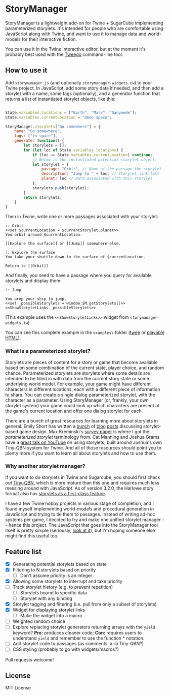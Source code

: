 # StoryManager

StoryManager is a lightweight add-on for Twine + SugarCube implementing parameterized storylets. It's intended for people who are comfortable using JavaScript along with Twine, and want to use it to manage data and world-models for their interactive fiction. 

You can use it in the Twine interactive editor, but at the moment it's probably best used with the [Tweego](https://www.motoslave.net/tweego/) command-line tool.

## How to use it

Add `storymanager.js` (and optionally `storymanager-widgets.tw`) to your Twine project. In JavaScript, add some story data if needed, and then add a storylet with a name, some tags (optionally), and a generator function that returns a list of instantiated storylet objects, like this:

```javascript

State.variables.locations = ["Earth", "Mars", "Ganymede"]; 
State.variables.currentLocation = "Deep space";

StoryManager.storylets["Go somewhere"] = {
    name: "Go somewhere",
    tags: ["in space"],
    generate: function() {
        let storylets = [];
        for (let loc of State.variables.locations) {
            if (loc == State.variables.currentLocation) continue;
            // Below is the instantiated potential storylet object:
            let storylet = {
                passage: "Orbit", // Name of the passage the storylet links to
                description: "Jump to " + loc, // Storylet link text
                planet: loc // Data associated with this storylet
            };
            storylets.push(storylet);
        }
        return storylets;
    }
}
```

Then in Twine, write one or more passages associated with your storylet:

```
:: Orbit
<<set $currentLocation = $currentStorylet.planet>>
You orbit around $currentLocation.

[[Explore the surface]] or [[Jump]] somewhere else.

:: Explore the surface
You take your shuttle down to the surface of $currentLocation.

Return to [[Orbit]]
```

And finally, you need to have a passage where you query for available storylets and display them:

```
:: Jump

You prep your ship to jump.
<<set _possibleStorylets = window.SM.getStorylets()>>
<<ShowStoryletLinks _possibleStorylets>>
```

(This example uses the `<<ShowStoryletLinks>>` widget from `storymanager-widgets.tw`)

You can see this complete example in the `examples\` folder ([twee]() or [playable HTML]()).

### What is a parameterized storylet?
Storylets are pieces of content for a story or game that become available based on some combination of the current state, player choice, and random chance. Parameterized storylets are storylets where some details are intended to be filled in with data from the current story state or some underlying world model. For example, your game might have different characters in different locations, each with a different piece of information to share. You can create a single dialog parameterized storylet, with the character as a parameter. Using StoryManager (or, frankly, your own storylet system) your game could look up which characters are present at the game's current location and offer one dialog storylet for each. 

There are a bunch of great resources for learning more about storylets in general. Emily Short has written a [bunch](https://emshort.blog/2019/11/29/storylets-you-want-them/) of [blog](https://emshort.blog/2016/04/12/beyond-branching-quality-based-and-salience-based-narrative-structures/) [posts](https://emshort.blog/2019/01/06/kreminski-on-storylets/) discussing storylet-based game design. Max Kreminski's [survey paper](https://mkremins.github.io/publications/Storylets_SketchingAMap.pdf) is where I got the *parameterized storylet* terminology from. Cat Manning and Joshua Grams have a [great talk on YouTube](https://www.youtube.com/watch?v=JRKqDlAauTQ) on using storylets, built around Joshua's own Tiny-QBN system for Twine. And all of those resources should point you to plenty more if you want to learn all about storylets and how to use them. 

### Why another storylet manager?
If you want to do storylets in Twine and Sugarcube, you should first check out [Tiny-QBN](https://github.com/JoshuaGrams/tiny-qbn), which is more mature than this one and requires much less messing around with JavaScript. As of version 3.2.0, the Harlowe story format also has [storylets as a first-class feature](https://twine2.neocities.org/#macro_storylet). 

I have a few Twine hobby projects in various stage of completion, and I found myself implementing world-models and procedural generation in JavaScript and trying to tie them to passages. Instead of writing ad-hoc systems per game, I decided to try and make one unified storylet manager -- hence this project. The JavaScript that goes into the StoryManager tool itself is pretty simple (seriously, [look at it]()), but I'm hoping someone else might find this useful too.   

## Feature list

- [X] Generating potential storylets based on state
- [X] Filtering to N storylets based on priority
  - [ ] Don't assume priority is an integer
- [X] Allowing some storylets to interrupt and take priority
- [ ] Track storylet history (e.g. to prevent repetition)
  - [ ]  Storylets bound to specific data
  - [ ]  Storylet with any binding
- [X] Storylet tagging and filtering (i.e. pull from only a subset of storylets)
- [X] Widget for displaying storylet links
  - [ ] Make the widget into a macro
- [ ] Weighted random choice
- [ ] Explore replacing storylet generators returning arrays with the `yield` keyword? **Pro:** produces cleaner code; **Con:** requires users to understand `yield` and remember to use the function * notation.
- [ ] Add storylet code to passages (as comments, a-la Tiny-QBN?)
- [ ] CSS styling (probably to go with widgets/macros?)

Pull requests welcome!

## License

MIT License

